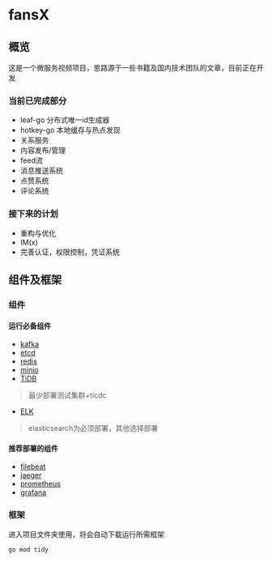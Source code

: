 # fansX
## 概览
这是一个微服务视频项目，思路源于一些书籍及国内技术团队的文章，目前正在开发
### 当前已完成部分

- leaf-go 分布式唯一id生成器
- hotkey-go 本地缓存与热点发现
- 关系服务
- 内容发布/管理
- feed流
- 消息推送系统
- 点赞系统
- 评论系统

### 接下来的计划  
- 重构与优化
- IM(x)
- 完善认证，权限控制，凭证系统

## 组件及框架
### 组件
#### 运行必备组件
- [kafka](https://kafka.apache.org/)
- [etcd](https://etcd.io/)
- [redis](https://github.com/redis/redis)
- [minio](https://min.io/)
- [TiDB](https://docs.pingcap.com/zh/)
> 最少部署测试集群+ticdc
- [ELK](https://www.elastic.co/)
>elasticsearch为必须部署，其他选择部署
#### 推荐部署的组件
- [filebeat](https://www.elastic.co/cn/beats/filebeat)
- [jaeger](https://jaeger.golang.ac.cn/)
- [prometheus](https://prometheus.ac.cn/)
- [grafana](https://grafana.com/)
### 框架
进入项目文件夹使用，将会自动下载运行所需框架
```shell
go mod tidy
```